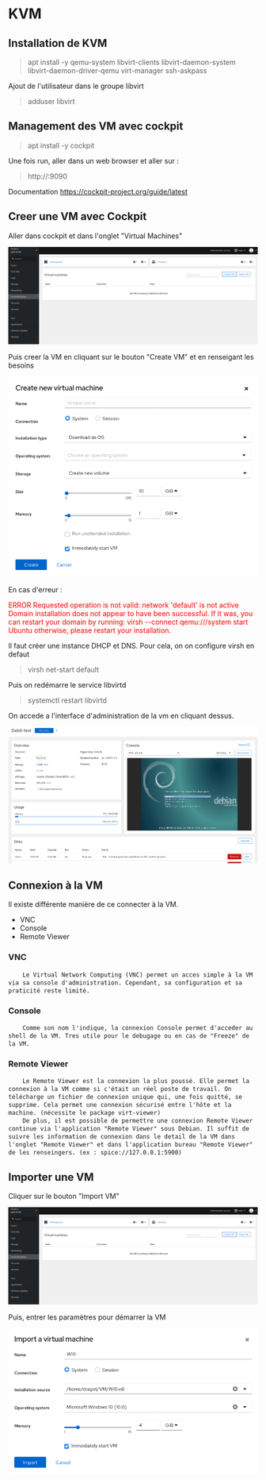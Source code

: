 # KVM

## Installation de KVM


>apt install -y qemu-system libvirt-clients libvirt-daemon-system libvirt-daemon-driver-qemu virt-manager ssh-askpass


Ajout de l'utilisateur dans le groupe libvirt

>adduser <your user> libvirt


## Management des VM avec cockpit

>apt install -y cockpit


Une fois run, aller dans un web browser et aller sur :

>http://<ip server ou name server>:9090


Documentation
https://cockpit-project.org/guide/latest

## Creer une VM avec Cockpit

Aller dans cockpit et dans l'onglet "Virtual Machines"

![alt text](./img/home_cockpit.png "home cockpit")

Puis creer la VM en cliquant sur le bouton "Create VM" et en renseigant les besoins

![alt text](./img/new_vm.png "new vm")

En cas d'erreur :

<span style="color:red">
ERROR Requested operation is not valid: network 'default' is not active Domain installation does not appear to have been successful. If it was, you can restart your domain by running: virsh --connect qemu:///system start Ubuntu otherwise, please restart your installation.
</span>


Il faut créer une instance DHCP et DNS. Pour cela, on on configure virsh en defaut

>virsh net-start default 

Puis on redémarre le service libvirtd

>systemctl restart libvirtd

On accede a l'interface d'administration de la vm en cliquant dessus.

![alt text](./img/admin_vm.png "admin vm")

## Connexion à la VM

Il existe différente manière de ce connecter à la VM.

* VNC
* Console
* Remote Viewer

### VNC
        Le Virtual Network Computing (VNC) permet un acces simple à la VM via sa console d'administration. Cependant, sa configuration et sa praticité reste limité.

### Console
        Comme son nom l'indique, la connexion Console permet d'acceder au shell de la VM. Tres utile pour le debugage ou en cas de "Freeze" de la VM.

### Remote Viewer
        Le Remote Viewer est la connexion la plus poussé. Elle permet la connexion à la VM comme si c'était un réel poste de travail. On télécharge un fichier de connexion unique qui, une fois quitté, se supprime. Cela permet une connexion sécurisé entre l'hôte et la machine. (nécessite le package virt-viewer)
        De plus, il est possible de permettre une connexion Remote Viewer continue via l'application "Remote Viewer" sous Debian. Il suffit de suivre les information de connexion dans le detail de la VM dans l'onglet "Remote Viewer" et dans l'application bureau "Remote Viewer" de les renseingers. (ex : spice://127.0.0.1:5900)

## Importer une VM

Cliquer sur le bouton "Import VM"

![alt text](./img/home_cockpit.png "home cockpit")

Puis, entrer les paramètres pour démarrer la VM

![alt text](./img/import_vm.png "import vm")

